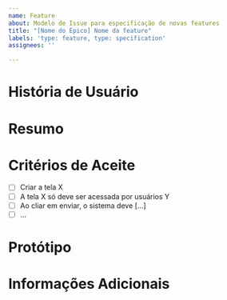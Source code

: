 ```yaml
---
name: Feature
about: Modelo de Issue para especificação de novas features
title: "[Nome do Épico] Nome da feature"
labels: 'type: feature, type: specification'
assignees: ''

---
```


# História de Usuário
<!-- Descreva a funcionalidade a partir da perspectiva do usuário final. -->

# Resumo
<!-- Descreva como a funcionalidade deve ser implementada. -->

# Critérios de Aceite
<!-- Liste os critérios que devem ser cumpridos para que essa feature seja considerada como completa. -->

- [ ] Criar a tela X
- [ ] A tela X só deve ser acessada por usuários Y
- [ ] Ao cliar em enviar, o sistema deve [...]
- [ ] ...

# Protótipo
<!-- Disponibilize um protótipo para auxiliar no desenvolvimento da feature. -->

# Informações Adicionais
<!-- Qualquer comentário adicional sobre a issue que você ache relevante informar. -->
